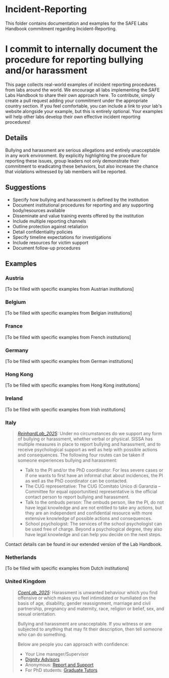# Incident-Reporting

This folder contains documentation and examples for the SAFE Labs Handbook commitment regarding Incident-Reporting.

# I commit to internally document the procedure for reporting bullying and/or harassment

This page collects real-world examples of incident reporting procedures from labs around the world. We encourage all labs implementing the SAFE Labs Handbook to share their own approach here. To contribute, simply create a pull request adding your commitment under the appropriate country section. If you feel comfortable, you can include a link to your lab's website alongside your example, but this is entirely optional. Your examples will help other labs develop their own effective incident reporting procedures!

## Details
Bullying and harassment are serious allegations and entirely unacceptable in any work environment. By explicitly highlighting the procedure for reporting these issues, group leaders not only demonstrate their commitment to eradicating these behaviors, but also increase the chance that violations witnessed by lab members will be reported.

## Suggestions
- Specify how bullying and harassment is defined by the institution
- Document institutional procedures for reporting and any supporting body/resources available
- Disseminate and value training events offered by the institution
- Include multiple reporting channels
- Outline protection against retaliation
- Detail confidentiality policies
- Specify timeline expectations for investigations
- Include resources for victim support
- Document follow-up procedures

## Examples

### Austria
[To be filled with specific examples from Austrian institutions]

### Belgium
[To be filled with specific examples from Belgian institutions]

### France
[To be filled with specific examples from French institutions]

### Germany
[To be filled with specific examples from German institutions]

### Hong Kong
[To be filled with specific examples from Hong Kong institutions]

### Ireland
[To be filled with specific examples from Irish institutions]

### Italy
>_[ReinhardLab_2025](https://reinhardlab.org/philosophy):_ Under no circumstances do we support any form of bullying or harassment, whether verbal or physical. SISSA has multiple measures in place to report bullying and harassment, and to receive psychological support as well as help with possible actions and consequences. The following four routes can be taken if someone experiences bullying and harassment:
>- Talk to the PI and/or the PhD coordinator: For less severe cases or if one wants to first have an informal chat about incidences, the PI as well as the PhD coordinator can be contacted. 
>- The CUG representative: The CUG (Comitato Unico di Garanzia – Committee for equal opportunities) representative is the official contact person to report bullying and harassment.  
>- Talk to the ombuds person: The ombuds person, like the PI, do not have legal knowledge and are not entitled to take any actions, but they are an independent and confidential resource with more extensive knowledge of possible actions and consequences.
>- School psychologist: The services of the school psychologist can be used free of charge. Beyond a psychological degree, they also have legal knowledge and can help you decide on the next steps.

Contact details can be found in our extended version of the Lab Handbook.

### Netherlands
[To be filled with specific examples from Dutch institutions]

### United Kingdom
> _[CoenLab_2025](https://coen-lab.com/):_ Harassment is unwanted behaviour which you find offensive or which makes you feel intimidated or humiliated on the basis of age, disability, gender reassignment, marriage and civil partnership, pregnancy and maternity, race, religion or belief, sex, and sexual orientation.
> 
> Bullying and harassment are unacceptable. If you witness or are subjected to anything that may fit their description, then tell someone who can do something.
> 
> Below are people you can approach with confidence:
> 
> - Your Line manager/Supervisor
> - [Dignity Advisors](https://www.ucl.ac.uk/equality-diversity-inclusion/dignity-ucl/dignity-advisors)
> - Anonymous: [Report and Support](https://report-support.ucl.ac.uk/)
> - For PhD students: [Graduate Tutors](https://www.grad.ucl.ac.uk/essinfo/ddGradTuts.pht)
